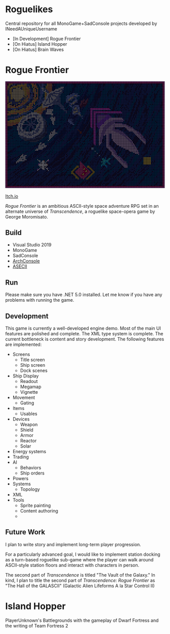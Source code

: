 # Roguelikes
Central repository for all MonoGame+SadConsole projects developed by INeedAUniqueUsername
- [In Development] Rogue Frontier
- [On Hiatus] Island Hopper
- [On Hiatus] Brain Waves
# Rogue Frontier
![Cover](RogueFrontier/RogueFrontierContent/sprites/PosterNoText.asc.png)

[Itch.io](https://ineedauniqueusername.itch.io/rogue-frontier)

_Rogue Frontier_ is an ambitious ASCII-style space adventure RPG set in an alternate universe of *Transcendence*, a roguelike space-opera game by George Moromisato.

## Build
- Visual Studio 2019
- MonoGame
- SadConsole
- [ArchConsole](https://github.com/INeedAUniqueUsername/ArchConsole)
- [ASECII](https://github.com/INeedAUniqueUsername/ASECII)

## Run
Please make sure you have .NET 5.0 installed. Let me know if you have any problems with running the game.

## Development
This game is currently a well-developed engine demo. Most of the main UI features are polished and complete. The XML type system is complete. The current bottleneck is content and story development. The following features are implemented:
- Screens
  - Title screen
  - Ship screen
  - Dock scenes
- Ship Display
  - Readout
  - Megamap
  - Vignette
- Movement
  - Gating
- Items
  - Usables
- Devices
  - Weapon
  - Shield
  - Armor
  - Reactor
  - Solar
- Energy systems
- Trading
- AI
  - Behaviors
  - Ship orders
- Powers
- Systems
  - Topology
- XML
- Tools
  - Sprite painting
  - Content authoring
  - 
## Future Work
I plan to write story and implement long-term player progression.

For a particularly advanced goal, I would like to implement station docking as a turn-based roguelike sub-game where the player can walk around ASCII-style station floors and interact with characters in person.

The second part of *Transcendence* is titled "The Vault of the Galaxy." In kind, I plan to title the second part of *Transcendence: Rogue Frontier* as "The Hall of the GALASCII" (Galactic Alien Lifeforms A la Star Control II)

# Island Hopper
PlayerUnknown's Battlegrounds with the gameplay of Dwarf Fortress and the writing of Team Fortress 2
